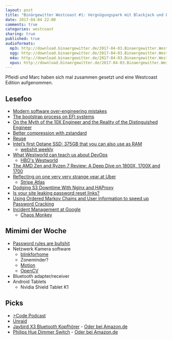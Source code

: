 ```yaml
---
layout: post
title: "Binärgewitter Westcoast #1: Vergnügungspark mit Blackjack und Lesefoo"
date: 2017-04-04 22:00
comments: true
categories: westcoast
sharing: true
published: true
audioformats:
  mp3: http://download.binaergewitter.de/2017-04-03.Binaergewitter.Westcoast.1.mp3
  ogg: http://download.binaergewitter.de/2017-04-03.Binaergewitter.Westcoast.1.ogg
  m4a: http://download.binaergewitter.de/2017-04-03.Binaergewitter.Westcoast.1.m4a
  opus: http://download.binaergewitter.de/2017-04-03.Binaergewitter.Westcoast.1.opus
---
```

Pfleidi und Marc haben sich mal zusammen gesetzt und eine Westcoast Edition aufgenommen.

## Lesefoo

- [Modern software over-engineering mistakes]( https://medium.com/@rdsubhas/10-modern-software-engineering-mistakes-bc67fbef4fc8 )
- [The bootstrap process on EFI systems]( https://lwn.net/Articles/632528/ )
- [On the Myth of the 10X Engineer and the Reality of the Distinguished Engineer]( 
http://redmonk.com/fryan/2016/12/12/on-the-myth-of-the-10x-engineer-and-the-reality-of-the-distinguished-engineer/ )
- [Better compression with zstandard]( http://gregoryszorc.com/blog/2017/03/07/better-compression-with-zstandard/ )
- [Reuse]( http://blog.jessitron.com/2017/02/reuse.html )
- [Intel’s first Optane SSD: 375GB that you can also use as RAM]( 
https://arstechnica.com/information-technology/2017/03/intels-first-optane-ssd-375gb-that-you-can-also-use-as-ram/ )
    * [webshit weekly]( http://n-gate.com/hackernews/2017/03/21/0/ )
- [What Westworld can teach us about DevOps]( http://naildrivin5.com/blog/2017/01/10/what-westworld-can-teach-us-about-devops.html )
    * [HBO's Westworld]( http://www.imdb.com/title/tt0475784/ )
- [The AMD Zen and Ryzen 7 Review: A Deep Dive on 1800X, 1700X and 1700]( 
http://www.anandtech.com/show/11170/the-amd-zen-and-ryzen-7-review-a-deep-dive-on-1800x-1700x-and-1700 )
- [Reflecting on one very very strange year at Uber]( https://www.susanjfowler.com/blog/2017/2/19/reflecting-on-one-very-strange-year-at-uber )
    * [Stripe Atlas]( https://stripe.com/atlas )
- [Dodging S3 Downtime With Nginx and HAProxy]( https://blog.sentry.io/2017/03/01/dodging-s3-downtime-with-nginx-and-haproxy.html )
- [Is your site leaking password reset links?]( https://robots.thoughtbot.com/is-your-site-leaking-password-reset-links )
- [Using Ordered Markov Chains and User Information to speed up Password Cracking]( 
https://web.archive.org/web/20170227004714/http://fsecurify.com/using-ordered-markov-chains-and-user-information-to-speed-up-password-cracking/ 
)
- [Incident Management at Google]( https://cloudplatform.googleblog.com/2017/02/Incident-management-at-Google-adventures-in-SRE-land.html )
    * [Chaos Monkey]( https://github.com/Netflix/SimianArmy/wiki/Chaos-Monkey )

## Mimimi der Woche

- [Password rules are bullshit]( https://blog.codinghorror.com/password-rules-are-bullshit/ )
- Netzwerk Kamera software
    * [blinkforhome]( https://blinkforhome.com/ )
    * Zoneminder?
    * [Motion]( https://motion-project.github.io/ )
    * [OpenCV]( http://opencv.org/ )
- Bluetooth adapter/receiver
- Android Tablets
    * Nvidia Shield Tablet K1

## Picks

- [>Code Podcast]( https://www.greaterthancode.com/ )
- [Unraid]( https://lime-technology.com/ )
- [Jaybird X3 Bluetooth Kopfhörer]( https://www.amazon.com/gp/product/B01M7NCT5O/ ) - [Oder bei Amazon.de]( http://amzn.to/2ml3P2C )
- [Philips Hue Dimmer Switch]( https://www.amazon.com/gp/product/B014H2OYVW ) - [Oder bei Amazon.de]( http://amzn.to/2ml4AZB )


